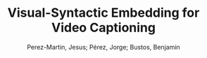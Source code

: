 ---
paperId: 13
author: Perez-Martin, Jesus; Pérez, Jorge; Bustos, Benjamin
publicationauthor: Perez-Martin, J. et al.
title: Visual-Syntactic Embedding for Video Captioning
pdf: 13_CameraReady_13.pdf
poster: 13_poster_13.png
pitch: https://youtu.be/2bi1mDWb5lc
type: Oral
topic: Video + Language
category: Extended Abstract
link: https://research.latinxinai.org/papers/cvpr/2021/pdf/13_CameraReady_13.pdf
conference: cvpr
year: 2021
tags: cvpr-2021-ea
location: Virtual
---